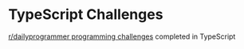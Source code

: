 # TypeScript Challenges

[r/dailyprogrammer programming challenges](https://www.reddit.com/r/dailyprogrammer/wiki/challenges) completed in TypeScript